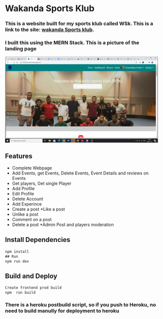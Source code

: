 # Wakanda Sports Klub
### This is a website built for my sports klub called WSk. This is a link to the site: [wakanda Sports klub](https://wakanda-client.herokuapp.com).

### I built this using the MERN Stack. This is a picture of the landing page
![frontpage](./src/images/wsk.png)


## Features
* Complete Webpage
* Add Events, get Events, Delete Events, Event Details and reviews on Events
* Get players, Get single Player
* Add Profile
* Edit Profile
* Delete Account
* Add Experince
* Create a post
*Like a post
* Unlike a post
* Comment on a post
* Delete a post
*Admin Post and players moderation

## Install Dependencies
```
npm install
## Run
npm run dev
```
## Build and Deploy
```
Create frontend prod build
npm  run build
```
### There is a heroku postbuild script, so if you push to Heroku, no need to build manully for deployment to heroku

